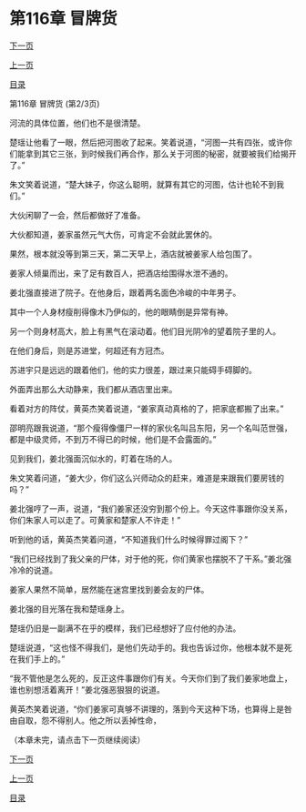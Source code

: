 <h1>第116章   冒牌货</h1>
            <div><p><a href="./0347_%E7%AC%AC116%E7%AB%A0_%E5%86%92%E7%89%8C%E8%B4%A7.md">下一页</a></p><p><a href="./0345_%E7%AC%AC116%E7%AB%A0_%E5%86%92%E7%89%8C%E8%B4%A7.md">上一页</a></p><p><a href="../">目录</a></p></div>
            <div><p>第116章   冒牌货 (第2/3页)</p><p>河流的具体位置，他们也不是很清楚。</p><p>楚瑶让他看了一眼，然后把河图收了起来。笑着说道，“河图一共有四张，或许你们能拿到其它三张，到时候我们再合作，那么关于河图的秘密，就要被我们给揭开了。”</p><p>朱文笑着说道，“楚大妹子，你这么聪明，就算有其它的河图，估计也轮不到我们。”</p><p>大伙闲聊了一会，然后都做好了准备。</p><p>大伙都知道，姜家虽然元气大伤，可肯定不会就此罢休的。</p><p>果然，根本就没等到第三天，第二天早上，酒店就被姜家人给包围了。</p><p>姜家人倾巢而出，来了足有数百人，把酒店给围得水泄不通的。</p><p>姜北强直接进了院子。在他身后，跟着两名面色冷峻的中年男子。</p><p>其中一个人身材瘦削得像木乃伊似的，他的眼睛倒是异常有神。</p><p>另一个则身材高大，脸上有黑气在滚动着。他们目光阴冷的望着院子里的人。</p><p>在他们身后，则是苏进堂，何超还有方冠杰。</p><p>苏进宇只是远远的跟着他们，他的实力很差，跟过来只能碍手碍脚的。</p><p>外面弄出那么大动静来，我们都从酒店里出来。</p><p>看着对方的阵仗，黄英杰笑着说道，“姜家真动真格的了，把家底都搬了出来。”</p><p>邵明亮跟我说道，“那个瘦得像僵尸一样的家伙名叫吕东阳，另一个名叫范世强，都是中级灵师，不到万不得已的时候，他们是不会露面的。”</p><p>见到我们，姜北强面沉似水的，盯着在场的人。</p><p>朱文笑着问道，“姜大少，你们这么兴师动众的赶来，难道是来跟我们要房钱的吗？”</p><p>姜北强哼了一声，说道，“我们姜家还没穷到那个份上。今天这件事跟你没关系，你们朱家人可以走了。可黄家和楚家人不许走！”</p><p>听到他的话，黄英杰笑着问道，“不知道我们什么时候得罪过阁下？”</p><p>“我们已经找到了我父亲的尸体，对于他的死，你们黄家也摆脱不了干系。”姜北强冷冷的说道。</p><p>姜家人果然不简单，居然能在迷宫里找到姜会友的尸体。</p><p>姜北强的目光落在我和楚瑶身上。</p><p>楚瑶仍旧是一副满不在乎的模样，我们已经想好了应付他的办法。</p><p>楚瑶说道，“这也怪不得我们，是他们先动手的。我也告诉过你，他根本就不是死在我们手上的。”</p><p>“我不管他是怎么死的，反正这件事跟你们有关。今天你们到了我们姜家地盘上，谁也别想活着离开！”姜北强恶狠狠的说道。</p><p>黄英杰笑着说道，“你们姜家可真够不讲理的，落到今天这种下场，也算得上是咎由自取，怨不得别人。他之所以丢掉性命，</p><p>（本章未完，请点击下一页继续阅读）</p></div>
            <div><p><a href="./0347_%E7%AC%AC116%E7%AB%A0_%E5%86%92%E7%89%8C%E8%B4%A7.md">下一页</a></p><p><a href="./0345_%E7%AC%AC116%E7%AB%A0_%E5%86%92%E7%89%8C%E8%B4%A7.md">上一页</a></p><p><a href="../">目录</a></p></div>